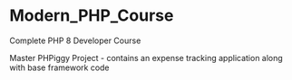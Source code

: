 # Modern_PHP_Course

Complete PHP 8 Developer Course

Master PHPiggy Project - contains an expense tracking application along with base framework code
